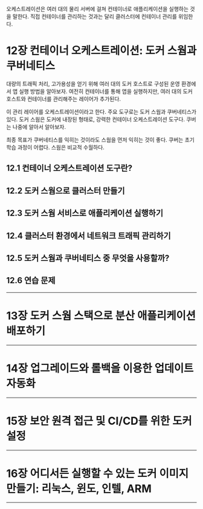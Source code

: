 오케스트레이션은 여러 대의 물리 서버에 걸쳐 컨테이너로 애플리케이션을 실행하는 것을 말한다.
직접 컨테이너를 관리하는 것과는 달리 클러스터에 컨테이너 관리를 위임한다.

# 12장 컨테이너 오케스트레이션: 도커 스웜과 쿠버네티스
대량의 트래픽 처리, 고가용성을 얻기 위해 여러 대의 도커 호스트로 구성된 운영 환경에서 앱 실행 방법을 알아보자.
여전히 컨테이너를 통해 앱을 실행하지만, 여러 대의 도커 호스트와 컨테이너를 관리해주는 레이어가 추가된다.

이 관리 레이어를 오케스트레이션이라고 한다. 
주요 도구로는 도커 스웜과 쿠버네티스가 있다.
도커 스웜은 도커에 내장된 형태로, 강력한 컨테이너 오케스트레이션 도구다.
쿠버는 나중에 알아서 알아보자.

최종 목표가 쿠버네티스를 익히는 것이라도 스웜을 먼저 익히는 것이 좋다.
쿠버는 초기 학습 과정이 어렵다. 스웜은 비교적 수월하다.

## 12.1 컨테이너 오케스트레이션 도구란?


## 12.2 도커 스웜으로 클러스터 만들기

## 12.3 도커 스웜 서비스로 애플리케이션 실행하기

## 12.4 클러스터 환경에서 네트워크 트래픽 관리하기

## 12.5 도커 스웜과 쿠버네티스 중 무엇을 사용할까?

## 12.6 연습 문제
---

# 13장 도커 스웜 스택으로 분산 애플리케이션 배포하기

---

# 14장 업그레이드와 롤백을 이용한 업데이트 자동화

---

# 15장 보안 원격 접근 및 CI/CD를 위한 도커 설정

---

# 16장 어디서든 실행할 수 있는 도커 이미지 만들기: 리눅스, 윈도, 인텔, ARM

---